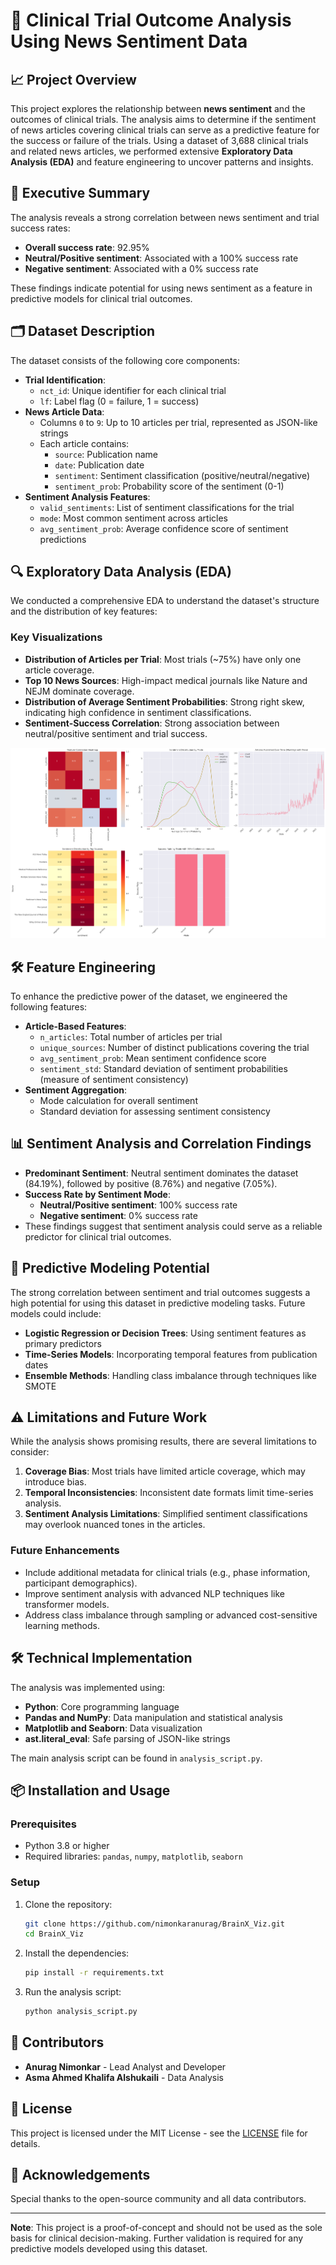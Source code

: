 
# 🧠 Clinical Trial Outcome Analysis Using News Sentiment Data

## 📈 Project Overview
This project explores the relationship between **news sentiment** and the outcomes of clinical trials. The analysis aims to determine if the sentiment of news articles covering clinical trials can serve as a predictive feature for the success or failure of the trials. Using a dataset of 3,688 clinical trials and related news articles, we performed extensive **Exploratory Data Analysis (EDA)** and feature engineering to uncover patterns and insights.

## 🌟 Executive Summary
The analysis reveals a strong correlation between news sentiment and trial success rates:
- **Overall success rate**: 92.95%
- **Neutral/Positive sentiment**: Associated with a 100% success rate
- **Negative sentiment**: Associated with a 0% success rate

These findings indicate potential for using news sentiment as a feature in predictive models for clinical trial outcomes.

## 🗂️ Dataset Description
The dataset consists of the following core components:
- **Trial Identification**:
  - `nct_id`: Unique identifier for each clinical trial
  - `lf`: Label flag (0 = failure, 1 = success)
- **News Article Data**:
  - Columns `0` to `9`: Up to 10 articles per trial, represented as JSON-like strings
  - Each article contains:
    - `source`: Publication name
    - `date`: Publication date
    - `sentiment`: Sentiment classification (positive/neutral/negative)
    - `sentiment_prob`: Probability score of the sentiment (0-1)
- **Sentiment Analysis Features**:
  - `valid_sentiments`: List of sentiment classifications for the trial
  - `mode`: Most common sentiment across articles
  - `avg_sentiment_prob`: Average confidence score of sentiment predictions

## 🔍 Exploratory Data Analysis (EDA)
We conducted a comprehensive EDA to understand the dataset's structure and the distribution of key features:

### Key Visualizations
- **Distribution of Articles per Trial**: Most trials (~75%) have only one article coverage.
- **Top 10 News Sources**: High-impact medical journals like Nature and NEJM dominate coverage.
- **Distribution of Average Sentiment Probabilities**: Strong right skew, indicating high confidence in sentiment classifications.
- **Sentiment-Success Correlation**: Strong association between neutral/positive sentiment and trial success.

![Clinical Trials Analysis](enhanced_clinical_trials_analysis.png)

## 🛠️ Feature Engineering
To enhance the predictive power of the dataset, we engineered the following features:
- **Article-Based Features**:
  - `n_articles`: Total number of articles per trial
  - `unique_sources`: Number of distinct publications covering the trial
  - `avg_sentiment_prob`: Mean sentiment confidence score
  - `sentiment_std`: Standard deviation of sentiment probabilities (measure of sentiment consistency)
- **Sentiment Aggregation**:
  - Mode calculation for overall sentiment
  - Standard deviation for assessing sentiment consistency

## 📊 Sentiment Analysis and Correlation Findings
- **Predominant Sentiment**: Neutral sentiment dominates the dataset (84.19%), followed by positive (8.76%) and negative (7.05%).
- **Success Rate by Sentiment Mode**:
  - **Neutral/Positive sentiment**: 100% success rate
  - **Negative sentiment**: 0% success rate
- These findings suggest that sentiment analysis could serve as a reliable predictor for clinical trial outcomes.

## 🚀 Predictive Modeling Potential
The strong correlation between sentiment and trial outcomes suggests a high potential for using this dataset in predictive modeling tasks. Future models could include:
- **Logistic Regression or Decision Trees**: Using sentiment features as primary predictors
- **Time-Series Models**: Incorporating temporal features from publication dates
- **Ensemble Methods**: Handling class imbalance through techniques like SMOTE

## ⚠️ Limitations and Future Work
While the analysis shows promising results, there are several limitations to consider:
1. **Coverage Bias**: Most trials have limited article coverage, which may introduce bias.
2. **Temporal Inconsistencies**: Inconsistent date formats limit time-series analysis.
3. **Sentiment Analysis Limitations**: Simplified sentiment classifications may overlook nuanced tones in the articles.

### Future Enhancements
- Include additional metadata for clinical trials (e.g., phase information, participant demographics).
- Improve sentiment analysis with advanced NLP techniques like transformer models.
- Address class imbalance through sampling or advanced cost-sensitive learning methods.

## 🛠️ Technical Implementation
The analysis was implemented using:
- **Python**: Core programming language
- **Pandas and NumPy**: Data manipulation and statistical analysis
- **Matplotlib and Seaborn**: Data visualization
- **ast.literal_eval**: Safe parsing of JSON-like strings

The main analysis script can be found in `analysis_script.py`.

## 📦 Installation and Usage
### Prerequisites
- Python 3.8 or higher
- Required libraries: `pandas`, `numpy`, `matplotlib`, `seaborn`

### Setup
1. Clone the repository:
   ```bash
   git clone https://github.com/nimonkaranurag/BrainX_Viz.git
   cd BrainX_Viz
   ```
2. Install the dependencies:
   ```bash
   pip install -r requirements.txt
   ```
3. Run the analysis script:
   ```bash
   python analysis_script.py
   ```

## 🤝 Contributors
- **Anurag Nimonkar** - Lead Analyst and Developer
- **Asma Ahmed Khalifa Alshukaili** - Data Analysis

## 📜 License
This project is licensed under the MIT License - see the [LICENSE](LICENSE) file for details.

## 📝 Acknowledgements
Special thanks to the open-source community and all data contributors.

---

**Note**: This project is a proof-of-concept and should not be used as the sole basis for clinical decision-making. Further validation is required for any predictive models developed using this dataset.
